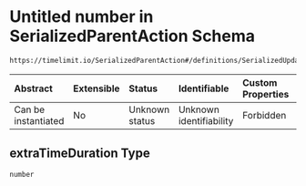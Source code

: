 # Untitled number in SerializedParentAction Schema

```txt
https://timelimit.io/SerializedParentAction#/definitions/SerializedUpdateChildTaskAction/properties/extraTimeDuration
```

| Abstract            | Extensible | Status         | Identifiable            | Custom Properties | Additional Properties | Access Restrictions | Defined In                                                                                        |
| :------------------ | :--------- | :------------- | :---------------------- | :---------------- | :-------------------- | :------------------ | :------------------------------------------------------------------------------------------------ |
| Can be instantiated | No         | Unknown status | Unknown identifiability | Forbidden         | Allowed               | none                | [SerializedParentAction.schema.json\*](SerializedParentAction.schema.json "open original schema") |

## extraTimeDuration Type

`number`
